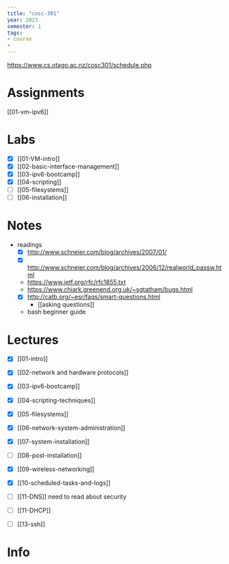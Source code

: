 ```yaml
---
title: "cosc-301"
year: 2023
semester: 1
tags: 
- course
- 
---
```


https://www.cs.otago.ac.nz/cosc301/schedule.php

# Assignments
[[01-vm-ipv6]]

# Labs
- [x] [[01-VM-intro]]
- [x] [[02-basic-interface-management]]
- [x] [[03-ipv6-bootcamp]]
- [x] [[04-scripting]]
- [ ] [[05-filesystems]]
- [ ] [[06-installation]]

# Notes
- readings
	- [x] http://www.schneier.com/blog/archives/2007/01/
	- [x] http://www.schneier.com/blog/archives/2006/12/realworld_passw.html
	- https://www.ietf.org/rfc/rfc1855.txt
	- https://www.chiark.greenend.org.uk/~sgtatham/bugs.html
	- [x] http://catb.org/~esr/faqs/smart-questions.html
		- [[asking questions]]
	- bash beginner guide
# Lectures
- [x] [[01-intro]]
- [x] [[02-network and hardware protocols]]
- [x] [[03-ipv6-bootcamp]]
- [x] [[04-scripting-techniques]]
- [x] [[05-filesystems]]
- [x] [[06-network-system-administration]]
- [x] [[07-system-installation]]
- [ ] [[08-post-installation]]
- [x] [[09-wireless-networking]]
- [x] [[10-scheduled-tasks-and-logs]]
- [ ] [[11-DNS]] need to read about security
- [ ] [[11-DHCP]] 
- [ ] [[13-ssh]]


# Info
